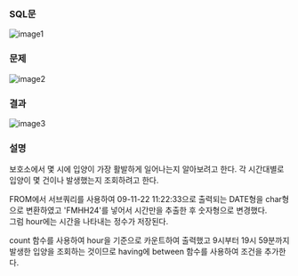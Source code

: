 ### SQL문
![image1](https://user-images.githubusercontent.com/123911778/262521205-66bca1af-cdb4-4760-8505-c1fa7bc3c562.PNG)

### 문제  
![image2](https://user-images.githubusercontent.com/123911778/262521209-e6b5a884-6ff7-4214-9f03-228aec399d2d.PNG)

### 결과
![image3](https://user-images.githubusercontent.com/123911778/262521210-e9da7b25-1daa-46ec-a2e2-e28a12d14bf9.PNG)

### 설명
보호소에서 몇 시에 입양이 가장 활발하게 일어나는지 알아보려고 한다.
각 시간대별로 입양이 몇 건이나 발생했는지 조회하려고 한다.

FROM에서 서브쿼리를 사용하여 09-11-22 11:22:33으로 출력되는 DATE형을 char형으로 변환하였고
'FMHH24'를 넣어서 시간만을 추출한 후 숫자형으로 변경했다.   
그럼 hour에는 시간을 나타내는 정수가 저장된다.   

count 함수를 사용하여 hour을 기준으로 카운트하여 출력했고 9시부터 19시 59분까지 발생한 입양을 조회하는 것이므로
having에 between 함수를 사용하여 조건을 추가한다.    
